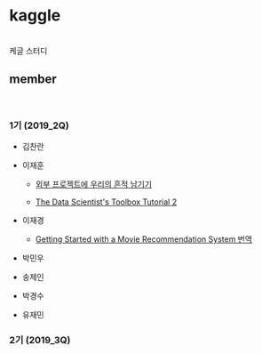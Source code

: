 # kaggle
<br/>
케글 스터디

## member
<br/>

### 1기 (2019_2Q)

- 김찬란

- 이재훈

  - [외부 프로젝트에 우리의 흔적 남기기](git_노하우/README.md)

  - [The Data Scientist's Toolbox Tutorial 2](2019_2Q/The_Data_Scientists_Toolbox_Tutorial_2.md)

- 이재경

  - [Getting Started with a Movie Recommendation System 번역](2019_2Q/MovieRecommendationSystems.ipynb)

- 박민우

- 송제인

- 박경수

- 유재민

### 2기 (2019_3Q)
